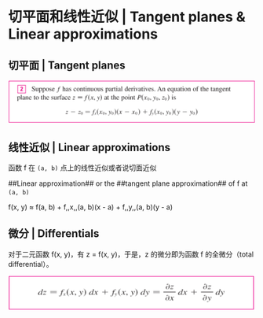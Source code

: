 # 切平面和线性近似 | Tangent planes & Linear approximations

## 切平面 | Tangent planes

![切平面计算公式](.切平面和线性近似/切平面计算公式.png)

## 线性近似 | Linear approximations

函数 f 在 ``(a, b)`` 点上的线性近似或者说切面近似

##Linear approximation## or the ##tangent plane approximation## of f at ``(a, b)``

f(x, y) ≈ f(a, b) + f,,x,,(a, b)(x - a) + f,,y,,(a, b)(y - a)

## 微分 | Differentials

对于二元函数 f(x, y)，有 z = f(x, y)，于是，z 的微分即为函数 f 的全微分（total differential）。

![切平面计算公式](.切平面和线性近似/微分.png)
